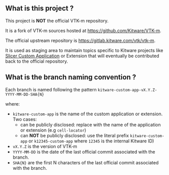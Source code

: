 What is this project ?
----------------------

This project is **NOT** the official VTK-m repository.

It is a fork of VTK-m sources hosted at https://github.com/Kitware/VTK-m.

The official upstream repository is https://gitlab.kitware.com/vtk/vtk-m.

It is used as staging area to maintain topics specific to Kitware projects like [Slicer Custom Application](https://github.com/KitwareMedical/SlicerCustomAppTemplate#readme) or Extension that will eventually be contributed back to the official repository.


What is the branch naming convention ?
--------------------------------------

Each branch is named following the pattern `kitware-custom-app-vX.Y.Z-YYYY-MM-DD-SHA{N}`

where:

* `kitware-custom-app` is the name of the custom application or extension. Two cases:
  * can be publicly disclosed: replace with the name of the application or extension (e.g `cell-locator`)
  * can **NOT** be publicly disclosed: use the literal prefix `kitware-custom-app` or `k12345-custom-app` where `12345` is the internal Kitware ID)
* `vX.Y.Z` is the version of VTK-m
* `YYYY-MM-DD` is the date of the last official commit associated with the branch.
* `SHA{N}` are the first N characters of the last official commit associated with the branch.

